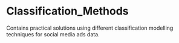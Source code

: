 # Classification_Methods
Contains practical solutions using different classification modelling techniques for social media ads data. 
